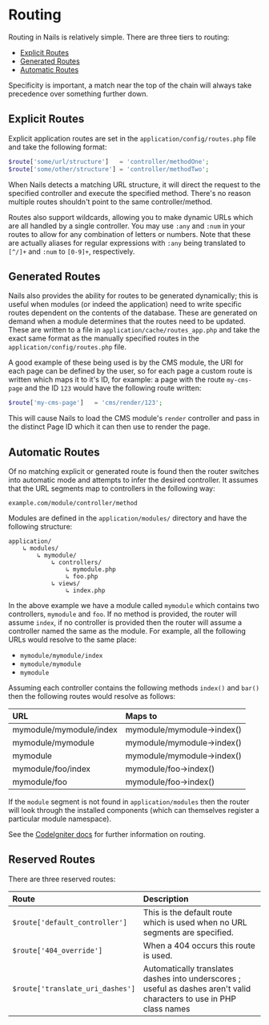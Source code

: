 # Routing

Routing in Nails is relatively simple. There are three tiers to routing:

- [Explicit Routes](#explicit-routes)
- [Generated Routes](#generated-routes)
- [Automatic Routes](#automatic-routes)

Specificity is important, a match near the top of the chain will always take precedence over something further down.


## Explicit Routes

Explicit application routes are set in the `application/config/routes.php` file and take the following format:

```php
$route['some/url/structure']   = 'controller/methodOne';
$route['some/other/structure'] = 'controller/methodTwo';
```

When Nails detects a matching URL structure, it will direct the request to the specified controller and execute the
specified method. There's no reason multiple routes shouldn't point to the same controller/method.

Routes also support wildcards, allowing you to make dynamic URLs which are all handled by a single controller. You may
use `:any` and `:num` in your routes to allow for any combination of letters or numbers. Note that these are actually
aliases for regular expressions with `:any` being translated to `[^/]+` and `:num` to `[0-9]+`, respectively.


## Generated Routes

Nails also provides the ability for routes to be generated dynamically; this is useful when modules (or indeed the
application) need to write specific routes dependent on the contents of the database. These are generated on demand when
a module determines that the routes need to be updated. These are written to a file in
`application/cache/routes_app.php` and take the exact same format as the manually specified routes in the
`application/config/routes.php` file.

A good example of these being used is by the CMS module, the URI for each page can be defined by the user, so for each
page a custom route is written which maps it to it's ID, for example: a page with the route `my-cms-page` and the ID
`123` would have the following route written:

```php
$route['my-cms-page']   = 'cms/render/123';
```

This will cause Nails to load the CMS module's `render` controller and pass in the distinct Page ID which it can then
use to render the page.

## Automatic Routes
Of no matching explicit or generated route is found then the router switches into automatic mode and attempts to infer
the desired controller. It assumes that the URL segments map to controllers in the following way:

```
example.com/module/controller/method
```

Modules are defined in the `application/modules/` directory and have the following structure:

```
application/
    ↳ modules/
        ↳ mymodule/
            ↳ controllers/
                ↳ mymodule.php
                ↳ foo.php
            ↳ views/
                ↳ index.php
```

In the above example we have a module called `mymodule` which contains two controllers, `mymodule` and `foo`. If no
method is provided, the router will assume `index`, if no controller is provided then the router will assume a
controller named the same as the module. For example, all the following URLs would resolve to the same place:

- `mymodule/mymodule/index`
- `mymodule/mymodule`
- `mymodule`

Assuming each controller contains the following methods `index()` and `bar()` then the following routes would resolve as
follows:

| URL                     | Maps to                    |
|:------------------------|:---------------------------|
| mymodule/mymodule/index | mymodule/mymodule->index() |
| mymodule/mymodule       | mymodule/mymodule->index() |
| mymodule                | mymodule/mymodule->index() |
| mymodule/foo/index      | mymodule/foo->index()      |
| mymodule/foo            | mymodule/foo->index()      |

If the `module` segment is not found in `application/modules` then the router will look through the installed components
(which can themselves register a particular module namespace).

See the [CodeIgniter docs](https://www.codeigniter.com/user_guide/general/routing.html) for further information on
routing.


## Reserved Routes

There are three reserved routes:

| Route                            | Description                                                                                                           |
|:---------------------------------|:----------------------------------------------------------------------------------------------------------------------|
| `$route['default_controller']`   | This is the default route which is used when no URL segments are specified.                                           |
| `$route['404_override']`         | When a 404 occurs this route is used.                                                                                 |
| `$route['translate_uri_dashes']` | Automatically translates dashes into underscores ; useful as dashes aren't valid characters to use in PHP class names |
